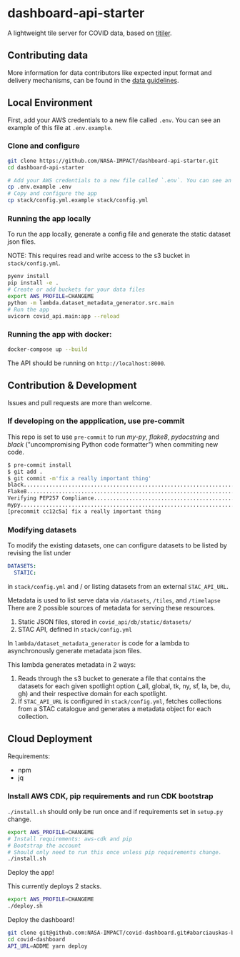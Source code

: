 # dashboard-api-starter

A lightweight tile server for COVID data, based on [titiler](https://github.com/developmentseed/titiler).

## Contributing data
More information for data contributors like expected input format and delivery mechanisms, can be found in the [data guidelines](guidelines/README.md).

## Local Environment

First, add your AWS credentials to a new file called `.env`. You can see an example of this file at `.env.example`.

### Clone and configure

```bash
git clone https://github.com/NASA-IMPACT/dashboard-api-starter.git
cd dashboard-api-starter

# Add your AWS credentials to a new file called `.env`. You can see an example of this file at `.env.example`.
cp .env.example .env
# Copy and configure the app
cp stack/config.yml.example stack/config.yml
```

### Running the app locally

To run the app locally, generate a config file and generate the static dataset json files.

NOTE: This requires read and write access to the s3 bucket in `stack/config.yml`.

```bash
pyenv install
pip install -e .
# Create or add buckets for your data files
export AWS_PROFILE=CHANGEME
python -m lambda.dataset_metadata_generator.src.main
# Run the app
uvicorn covid_api.main:app --reload
```

### Running the app with docker:

```bash
docker-compose up --build
```

The API should be running on `http://localhost:8000`.

## Contribution & Development

Issues and pull requests are more than welcome.

### If developing on the appplication, use pre-commit

This repo is set to use `pre-commit` to run *my-py*, *flake8*, *pydocstring* and *black* ("uncompromising Python code formatter") when commiting new code.

```bash
$ pre-commit install
$ git add .
$ git commit -m'fix a really important thing'
black....................................................................Passed
Flake8...................................................................Passed
Verifying PEP257 Compliance..............................................Passed
mypy.....................................................................Passed
[precommit cc12c5a] fix a really important thing
 ```

### Modifying datasets

To modify the existing datasets, one can configure datasets to be listed by revising the list under

```yaml
DATASETS:
  STATIC:
```

in `stack/config.yml` and / or listing datasets from an external `STAC_API_URL`.

Metadata is used to list serve data via `/datasets`, `/tiles`, and `/timelapse` There are 2 possible sources of metadata for serving these resources.

1. Static JSON files, stored in `covid_api/db/static/datasets/`
2. STAC API, defined in `stack/config.yml`

In `lambda/dataset_metadata_generator` is code for a lambda to asynchronously generate metadata json files.

This lambda generates metadata in 2 ways:

1. Reads through the s3 bucket to generate a file that contains the datasets for each given spotlight option (_all, global, tk, ny, sf, la, be, du, gh) and their respective domain for each spotlight.
2. If `STAC_API_URL` is configured in `stack/config.yml`, fetches collections from a STAC catalogue and generates a metadata object for each collection.

## Cloud Deployment

Requirements:

* npm
* jq

### Install AWS CDK, pip requirements and run CDK bootstrap

`./install.sh` should only be run once and if requirements set in `setup.py` change.

```bash
export AWS_PROFILE=CHANGEME
# Install requirements: aws-cdk and pip
# Bootstrap the account
# Should only need to run this once unless pip requirements change.
./install.sh
```

Deploy the app!

This currently deploys 2 stacks.

```bash
export AWS_PROFILE=CHANGEME
./deploy.sh
```

Deploy the dashboard!

```bash
git clone git@github.com:NASA-IMPACT/covid-dashboard.git#abarciauskas-bgse_sample-app
cd covid-dashboard
API_URL=ADDME yarn deploy
```